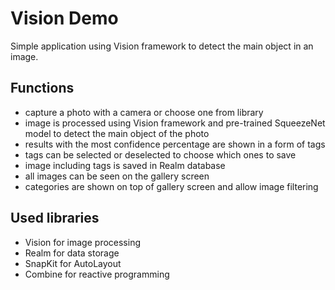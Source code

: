 # Vision Demo

Simple application using Vision framework to detect the main object in an image.

## Functions 

- capture a photo with a camera or choose one from library
- image is processed using Vision framework and pre-trained SqueezeNet model to detect the main object of the photo 
- results with the most confidence percentage are shown in a form of tags 
- tags can be selected or deselected to choose which ones to save 
- image including tags is saved in Realm database 
- all images can be seen on the gallery screen 
- categories are shown on top of gallery screen and allow image filtering 

## Used libraries 

- Vision for image processing
- Realm for data storage 
- SnapKit for AutoLayout 
- Combine for reactive programming 
